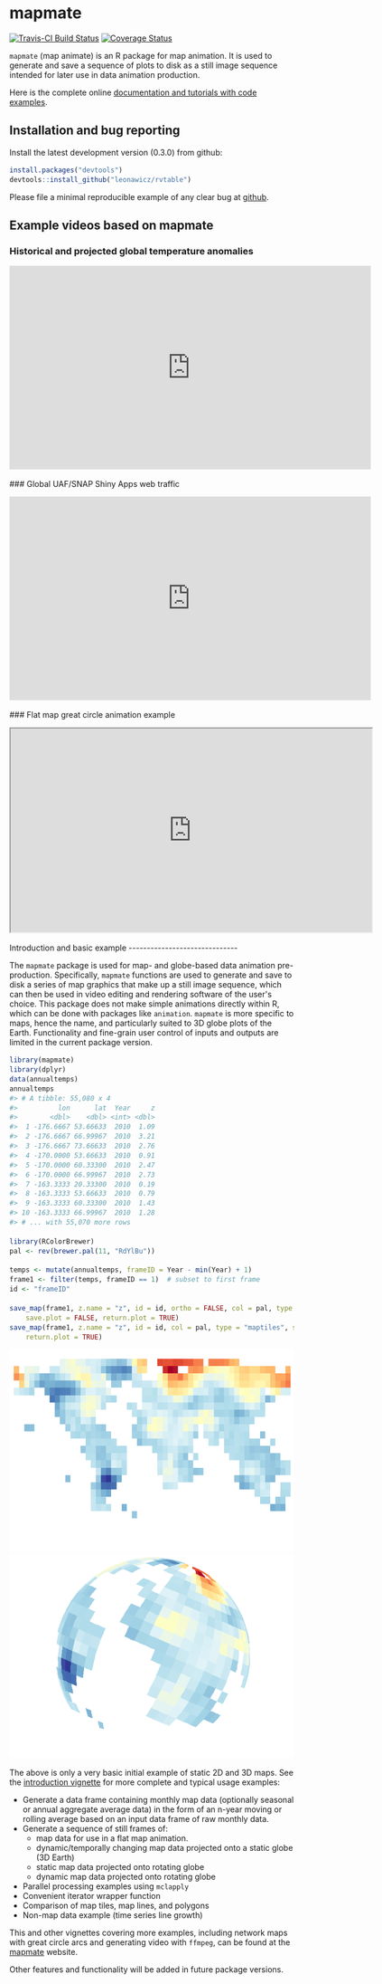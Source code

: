 
<!-- README.md is generated from README.Rmd. Please edit that file -->
mapmate
=======

[![Travis-CI Build Status](https://travis-ci.org/leonawicz/mapmate.svg?branch=master)](https://travis-ci.org/leonawicz/mapmate) [![Coverage Status](https://img.shields.io/codecov/c/github/leonawicz/mapmate/master.svg)](https://codecov.io/github/leonawicz/mapmate?branch=master)

`mapmate` (map animate) is an R package for map animation. It is used to generate and save a sequence of plots to disk as a still image sequence intended for later use in data animation production.

Here is the complete online [documentation and tutorials with code examples](https://leonawicz.github.io/mapmate/).

Installation and bug reporting
------------------------------

Install the latest development version (0.3.0) from github:

``` r
install.packages("devtools")
devtools::install_github("leonawicz/rvtable")
```

Please file a minimal reproducible example of any clear bug at [github](https://github.com/leonawicz/rvtable/issues).

Example videos based on mapmate
-------------------------------

### Historical and projected global temperature anomalies

<p align="center">
<iframe src="https://www.youtube.com/embed/xhqEkyJDBho?ecver=2" width="640" height="360" frameborder="0" allowfullscreen>
</iframe>
</p>
### Global UAF/SNAP Shiny Apps web traffic

<p align="center">
<iframe src="https://www.youtube.com/embed/uQYR91qixgo?ecver=2" width="640" height="360" frameborder="0" allowfullscreen>
</iframe>
</p>
### Flat map great circle animation example

<p align="center">
<iframe src="https://www.youtube.com/embed/yoyIUMvIP3Q?ecver=2" width="640" height="360" allowfullscreen>
</iframe>
</p>
Introduction and basic example
------------------------------

The `mapmate` package is used for map- and globe-based data animation pre-production. Specifically, `mapmate` functions are used to generate and save to disk a series of map graphics that make up a still image sequence, which can then be used in video editing and rendering software of the user's choice. This package does not make simple animations directly within R, which can be done with packages like `animation`. `mapmate` is more specific to maps, hence the name, and particularly suited to 3D globe plots of the Earth. Functionality and fine-grain user control of inputs and outputs are limited in the current package version.

``` r
library(mapmate)
library(dplyr)
data(annualtemps)
annualtemps
#> # A tibble: 55,080 x 4
#>          lon      lat  Year     z
#>        <dbl>    <dbl> <int> <dbl>
#>  1 -176.6667 53.66633  2010  1.09
#>  2 -176.6667 66.99967  2010  3.21
#>  3 -176.6667 73.66633  2010  2.76
#>  4 -170.0000 53.66633  2010  0.91
#>  5 -170.0000 60.33300  2010  2.47
#>  6 -170.0000 66.99967  2010  2.73
#>  7 -163.3333 20.33300  2010  0.19
#>  8 -163.3333 53.66633  2010  0.79
#>  9 -163.3333 60.33300  2010  1.43
#> 10 -163.3333 66.99967  2010  1.28
#> # ... with 55,070 more rows

library(RColorBrewer)
pal <- rev(brewer.pal(11, "RdYlBu"))

temps <- mutate(annualtemps, frameID = Year - min(Year) + 1)
frame1 <- filter(temps, frameID == 1)  # subset to first frame
id <- "frameID"

save_map(frame1, z.name = "z", id = id, ortho = FALSE, col = pal, type = "maptiles", 
    save.plot = FALSE, return.plot = TRUE)
save_map(frame1, z.name = "z", id = id, col = pal, type = "maptiles", save.plot = FALSE, 
    return.plot = TRUE)
```

![2D flat map and 3D globe](README-example_plots-1.png)![2D flat map and 3D globe](README-example_plots-2.png)

The above is only a very basic initial example of static 2D and 3D maps. See the [introduction vignette](http://leonawicz.github.io/mapmate/articles/mapmate.html) for more complete and typical usage examples:

-   Generate a data frame containing monthly map data (optionally seasonal or annual aggregate average data) in the form of an n-year moving or rolling average based on an input data frame of raw monthly data.
-   Generate a sequence of still frames of:
    -   map data for use in a flat map animation.
    -   dynamic/temporally changing map data projected onto a static globe (3D Earth)
    -   static map data projected onto rotating globe
    -   dynamic map data projected onto rotating globe
-   Parallel processing examples using `mclapply`
-   Convenient iterator wrapper function
-   Comparison of map tiles, map lines, and polygons
-   Non-map data example (time series line growth)

This and other vignettes covering more examples, including network maps with great circle arcs and generating video with `ffmpeg`, can be found at the [mapmate](http://leonawicz.github.io/rvtable/articles/rvtable.html) website.

Other features and functionality will be added in future package versions.
